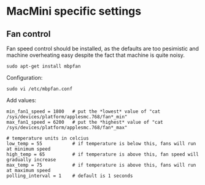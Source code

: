 # MacMini specific settings

## Fan control
Fan speed control should be installed, as the defaults are too pesimistic and machine overheating easy despite the fact that machine is quite noisy.

```
sudo apt-get install mbpfan
```

Configuration:
```
sudo vi /etc/mbpfan.conf
```
Add values:
```
min_fan1_speed = 1800	# put the *lowest* value of "cat /sys/devices/platform/applesmc.768/fan*_min"
max_fan1_speed = 6200	# put the *highest* value of "cat /sys/devices/platform/applesmc.768/fan*_max"

# temperature units in celcius
low_temp = 55			# if temperature is below this, fans will run at minimum speed
high_temp = 65			# if temperature is above this, fan speed will gradually increase
max_temp = 75			# if temperature is above this, fans will run at maximum speed
polling_interval = 1	# default is 1 seconds

```
